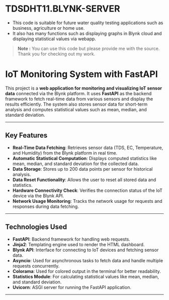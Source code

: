 # TDSDHT11.BLYNK-SERVER
- This code is suitable for future water quality testing applications such as business, agriculture or home use.
- It also has many functions such as displaying graphs in Blynk cloud and displaying statistical values ​​via webapp.
> **Note :** You can use this code but please provide me with the source. Thank you for checking out my work.
# IoT Monitoring System with FastAPI

This project is a **web application for monitoring and visualizing IoT sensor data** connected via the Blynk platform. It uses **FastAPI** as the backend framework to fetch real-time data from various sensors and display the results efficiently. The system also stores sensor data for short-term analysis and computes statistical values such as mean, median, and standard deviation.

---

## Key Features

- **Real-Time Data Fetching**: Retrieves sensor data (TDS, EC, Temperature, and Humidity) from the Blynk platform in real time.
- **Automatic Statistical Computation**: Displays computed statistics like mean, median, and standard deviation for the collected data.
- **Data Storage**: Stores up to 200 data points per sensor for historical analysis.
- **Data Reset Functionality**: Allows the user to reset all stored data and statistics.
- **Hardware Connectivity Check**: Verifies the connection status of the IoT device via the Blynk API.
- **Network Usage Monitoring**: Tracks the network usage for requests and responses during data fetching.

---

## Technologies Used

- **FastAPI**: Backend framework for handling web requests.
- **Jinja2**: Templating engine used to render the HTML dashboard.
- **Blynk API**: Interface for connecting to IoT devices and fetching sensor data.
- **Asyncio**: Used for asynchronous tasks to fetch data and handle multiple requests concurrently.
- **Colorama**: Used for colored output in the terminal for better readability.
- **Statistics Module**: For calculating statistical values like mean, median, and standard deviation.
- **Uvicorn**: ASGI server for running the FastAPI application.

---




